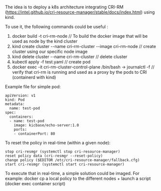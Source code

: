 The idea is to deploy a k8s architecture integrating CRI-RM (https://intel.github.io/cri-resource-manager/stable/docs/index.html) using kind.

To use it, the following commands could be useful :
  1. docker build -t cri-rm-node  // To build the docker image that will be used as node by the kind cluster
  2. kind create cluster --name cri-rm-cluster --image cri-rm-node // create cluster using our specific node image
  3. kind delete cluster --name cri-rm-cluster // delete cluster
  4. kubectl apply -f test.yaml // create pod
  5. docker exec -it cri-rm-cluster-control-plane /bin/bash -> journalctl -f // verify that cri-rm is running and used as a proxy by the pods to CRI (containerd with kind)


Example file for simple pod:
```console
apiVersion: v1
kind: Pod
metadata:
  name: test-pod
spec:
  containers:
  - name: test-pod
    image: kicbase/echo-server:1.0
    ports:
    - containerPort: 80
```

To reset the policy in real-time (within a given node):
```console
stop cri-resmgr (systemctl stop cri-resource-manager)
reset policy data (cri-resmgr --reset-policy)
change policy ($EDITOR /etc/cri-resource-manager/fallback.cfg)
start cri-resmgr (systemctl start cri-resource-manager)
```

To execute that in real-time, a simple solution could be imaged. For example: docker cp a local policy to the different nodes + launch a script (docker exec container script)

